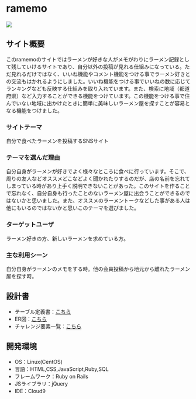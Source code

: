 # ramemo
<img src="ramemo/app/assets/images/preview.png">

## サイト概要
このramemoのサイトではラーメンが好きな人がメモがわりにラーメン記録として残していけるサイトであり、自分以外の投稿が見れる仕組みになっている。ただ見れるだけではなく、いいね機能やコメント機能をつける事でラーメン好きとの交流もはかれるようにしました。いいね機能をつける事でいいねの数に応じてランキングなども反映する仕組みを取り入れています。また、検索に地域（都道府県）など入力することができる機能をつけています。この機能をつける事で住んでいない地域に出かけたときに簡単に美味しいラーメン屋を探すことが容易となる機能をつけました。

### サイトテーマ
自分で食べたラーメンを投稿するSNSサイト

### テーマを選んだ理由
自分自身がラーメンが好きでよく様々なところに食べに行っています。そこで、周りの友人などオススメどこなどよく聞かれたりするのだが、店の名前を忘れてしまっている時があり上手く説明できないことがあった。このサイトを作ることで忘れなく、自分自身も行ったことのないラーメン屋に出会うことができるのではないかと思いました。また、オススメのラーメントークなどした事がある人は他にもいるのではないかと思いこのテーマを選びました。

### ターゲットユーザ
ラーメン好きの方、新しいラーメンを求めている方。

### 主な利用シーン
自分自身がラーメンのメモをする時。他の会員投稿から地元から離れたラーメン屋を探す時。

## 設計書
- テーブル定義書：[こちら](https://docs.google.com/spreadsheets/d/1EhIhtZI4Jas9NTH0RDLhQVVOK9BFag3ZjDx8mUUzDZ4/edit?usp=sharing)
- ER図：[こちら](https://drive.google.com/file/d/19VkIp0U4BxlJK4D16PTuJG8eEm4f3Lw-/view?usp=sharing)
- チャレンジ要素一覧：[こちら](https://docs.google.com/spreadsheets/d/1G12MkPGr1yndyM6NhhoUOYVOYFrgp4RRWtn7KgVXdBs/edit?usp=sharing)


## 開発環境
- OS：Linux(CentOS)
- 言語：HTML,CSS,JavaScript,Ruby,SQL
- フレームワーク：Ruby on Rails
- JSライブラリ：jQuery
- IDE：Cloud9

<!--## 使用素材-->
<!--- 外部サービスの画像素材・音声素材を使用した場合は、必ずサービス名とURLを明記してください。-->
<!--- 使用しない場合は、使用素材の項目をREADMEから削除してください。-->
